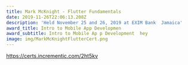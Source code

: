 ```yaml
---
title: Mark McKnight - Flutter Fundamentals
date: 2019-11-26T22:06:13.208Z
description: 'Held November 25 and 26, 2019 at EXIM Bank  Jamaica'
award_title: Intro to Mobile App Developmen
award_subtitle: Intro to Mobile Ap p Development  hey
image: img/MarkMcKnightFlutterCert.png
---
```

<https://certs.incrementic.com/2ht5kv>
